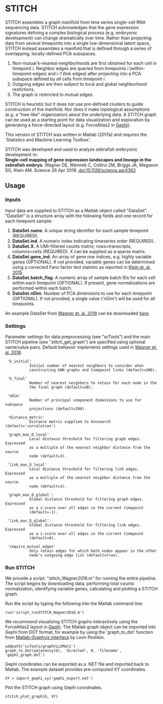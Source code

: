 STITCH
=========

STITCH assembles a graph manifold from time series single-cell RNA sequencing data.  STITCH acknowledges that the gene expression signatures defining a complex biological process (e.g. embryonic development) can change dramatically over time.  Rather than projecting data from several timepoints into a single low-dimensional latent space, STITCH instead assembles a manifold that is defined through a series of overlapping, locally-defined PCA subspaces.

1. Non-mutual k-nearest-neighborhoods are first obtained for each cell in timepoint _i_. Neighbor edges are queried from timepoints _i_ (within-timepoint edges) and _i-1_ (link edges) after projecting into a PCA subspace defined by _all_ cells from timepoint _i_.  
2. Outgoing edges are then subject to local and global neighborhood restictions.
3. The graph is restricted to mutual edges.

STITCH is heuristic but it does not use pre-defined clusters to guide construction of the manifold.  Nor does it make topological assumptions (e.g. a "tree-like" organization) about the underlying data.  A STITCH graph can be used as a starting point for data visualization and exploration by generating a force-directed layout (e.g. ForceAtlas2 in [Gephi](https://gephi.org/)).

This version of STITCH was written in Matlab (2017a) and requires the 'Statistics and Machine Learning Toolbox'.

STITCH was developed and used to analyze zebrafish embryonic development in:  
**Single-cell mapping of gene expression landscapes and lineage in the zebrafish embryo.**  Wagner DE, Weinreb C, Collins ZM, Briggs JA, Megason SG, Klein AM. Science 26 Apr 2018. [doi:10.1126/science.aar4362](http://science.sciencemag.org/content/early/2018/04/25/science.aar4362)


## Usage ##

### Inputs ###
Input data are supplied to STITCH as a Matlab object called "DataSet".  "DataSet" is a structure array with the following fields and one record for each timepoint sample:
1. **DataSet.name**. A unique string identifier for each sample timepoint (REQUIRED).
2. **DataSet.ind**.  A numeric index indicating timeseries order (REQUIRED).
3. **DataSet.X**.  A UMI-filtered counts matrix; rows=transcripts, columns=cells (REQUIRED).  X can be supplied as a sparse matrix.  
4. **DataSet.gene_ind**.  An array of gene row indices, e.g. highly variable genes (OPTIONAL). If not provided, variable genes can be determined  using a corrected Fano factor test statistic as reported in [Klein et. al. 2015](https://doi.org/10.1016/j.cell.2015.04.044).
5. **DataSet.batch_flag**. A numeric array of sample batch IDs for each cell within each timepoint (OPTIONAL). If present, gene normalizations are performed within each batch.
6. **DataSet.nDim**. Number of PCA dimensions to use for each timepoint (OPTIONAL). If not provided, a single value ('nDim') will be used for all timepoints.

An example DataSet from [Wagner et. al. 2018](http://science.sciencemag.org/content/early/2018/04/25/science.aar4362) can be downloaded [here](https://kleintools.hms.harvard.edu/paper_websites/wagner_zebrafish_timecourse2018/WagnerScience2018.mat).


### Settings ###
Parameter settings for data preprocessing (see "scTools") and the main STITCH pipeline (see "stitch_get_graph") are specified using optional name/value pairs.  Default behavior implements settings used in [Wagner et. al. 2018](http://science.sciencemag.org/content/early/2018/04/25/science.aar4362).

```
 'k_initial'
           Initial number of nearest neighbors to consider when
           constructing kNN graphs and timepoint links (default=200).

 'k_final'
           Number of nearest neighbors to retain for each node in the
           the final graph (default=20).

 'nDim'
           Number of principal component dimensions to use for subspace
           projections (default=200).

 'distance_metric'
           Distance metric supplied to knnsearch (default='correlation') 

 'graph_max_D_local'
           Local distance threshold for filtering graph edges. Expressed 
           as a multiple of the nearest neighbor distance from the source 
           node (default=3).

 'link_max_D_local'
           Local distance threshold for filtering link edges. Expressed 
           as a multiple of the nearest neighbor distance from the source 
           node (default=3).

 'graph_max_D_global':
           Global distance threshold for filtering graph edges. Expressed 
           as a z-score over all edges in the current timepoint 
           (default=-1).
           
 'link_max_D_global':
           Global distance threshold for filtering link edges. Expressed 
           as a z-score over all edges in the current timepoint 
           (default=0).           
           
 'require_mutual_edges'
           Only retain edges for which both nodes appear in the other 
           node's outgoing edge list (default=true).
```


### Run STITCH ###

We provide a script: "stitch_Wagner2018.m" for running the entire pipeline.  The script begins by downloading data, performing total counts normalization, identifying variable genes, calculating and plotting a STITCH graph.

Run the script by typing the following into the Matlab command line:     
  ```
  run('script_runSTITCH_Wagner2018.m')
  ```

We recommend visualizing STITCH graphs interactively using the ForceAtlas2 layout in [Gephi](https://gephi.org/). The Matlab graph object can be imported into Gephi from DOT format, for example by using the 'graph_to_dot' function from [Matlab-Graphviz interface](https://www.mathworks.com/matlabcentral/fileexchange/4518-matlab-graphviz-interface) by Leon Peshkin.  
  ```
  addpath('scTools/graphViz2Mat1')
  graph_to_dot(adjacency(G), 'directed', 0, 'filename', 'gephi_graph.dot')
  ```

Gephi coordinates can be exported as a .NET file and imported back to Matlab.  The example dataset provides pre-computed XY coordinates.  
  ```
  XY = import_gephi_xy('gephi_export.net')
  ```

Plot the STITCH graph using Gephi coordinates.    
  ```
  stitch_plot_graph(G, XY)
  ```












